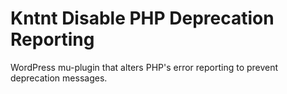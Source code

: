 # Kntnt Disable PHP Deprecation Reporting

WordPress mu-plugin that alters PHP's error reporting to prevent deprecation messages.